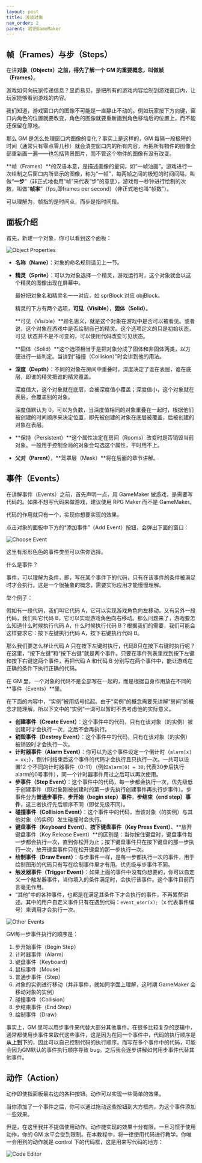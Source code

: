 ```yaml
---
layout: post
title: 浅谈对象
nav_order: 2
parent: 初识GameMaker
---
```

## 帧（Frames）与步（Steps）

在讲**对象（Objects）**之前，得先了解一个 GM 的重要概念，叫做**帧（Frames）**。

游戏如何向玩家传递信息？显而易见，是把所有的游戏内容绘制到游戏窗口内，让玩家能够看到游戏的内容。

我们知道，游戏窗口内的图像不可能是一直静止不动的。例如玩家按下方向键，窗口内角色的位置就要改变，角色的图像就要重新画到角色移动后的位置上，而不能还保留在原地。

那么 GM 是怎么处理窗口内图像的变化？事实上是这样的，GM 每隔一段极短的时间（通常只有零点零几秒）就会清空窗口内的所有内容，再把所有物件的图像全部重新画一遍——也包括背景图片，而不管这个物件的图像有没有改变。

**帧（Frames）**的汉语本意，是描述画像的量词，如“一帧油画”。游戏进行一次绘制之后窗口内所显示的图像，称为“一帧”，每两帧之间的极短的时间间隔，叫做“**一步**”（非正式地也用“帧”来代表“步”的意思），游戏每一秒钟进行绘制的次数，叫做“**帧率**”（fps,即frames per second）（非正式地也叫“帧数”）。

可以理解为，帧指的是时间点，而步是指时间段。

## 面板介绍

首先，新建一个对象，你可以看到这个面板：

![Object Properties](/assets/images/start/object_properties.png)

* **名称（Name）**：对象的命名规则请见上一节。
* **精灵（Sprite）**：可以为对象选择一个精灵，游戏运行时，这个对象就会以这个精灵的图像出现在屏幕中。

  最好把对象名和精灵名一一对应，如 sprBlock 对应 objBlock。

  精灵的下方有两个选项，**可见（Visible）**，**固体（Solid）**。

  **可见（Visible）**顾名思义，就是这个对象在游戏中是否可以被看见。或者说，这个对象在游戏中是否绘制自己的精灵。这个选项定义的只是初始状态，可见 状态并不是不可变的，可以使用代码改变可见状态。

  **固体（Solid）**这个选项相当于是把对象分成了固体和非固体两类，以方便进行一些判定。当讲到“碰撞（Collision）”时会讲到他的用法。

* **深度（Depth）**：不同的对象在房间中重叠时，深度决定了谁在表层，谁在底层，即谁的精灵把谁的精灵覆盖。

  深度值大，这个对象就在底层，会被深度值小覆盖；深度值小，这个对象就在表层，会覆盖别的对象。

  深度值默认为 0，可以为负数，当深度值相同的对象重叠在一起时，根据他们被创建的时间顺序来决定位置，即先被创建的对象在底层被覆盖，后被创建的对象在表层。

* **保持（Persistent）**这个属性决定在房间（Rooms）改变时是否销毁当前对象。一般用于控制全局的对象会勾选这个属性，平时用不上。
* **父对（Parent）**，**笼罩层（Mask）**将在后面的章节讲解。

## 事件（Events）

在讲解事件（Events）之前，首先声明一点，用 GameMaker 做游戏，是需要写代码的。如果不想写代码来做游戏，建议使用 RPG Maker 而不是 GameMaker。

代码的作用就只有一个，实现你想要实现的效果。

点击对象的面板中下方的“添加事件”（Add Event）按钮，会弹出下面的窗口：

![Choose Event](/assets/images/start/choose_event.png)

这里有形形色色的事件类型可以供你选择。

什么是事件？

事件，可以理解为条件，即，写在某个事件下的代码，只有在该事件的条件被满足时才会执行。这是一个很抽象的概念，需要实际应用才能慢慢理解。

举个例子：

假如有一段代码，我们叫它代码 A，它可以实现游戏角色向左移动，又有另外一段代码，我们叫它代码 B，它可以实现游戏角色向右移动。那么问题来了，游戏要怎么知道什么时候执行代码 A，什么时候执行代码 B？根据我们的需要，我们可能会这样要求它：按下左键执行代码 A，按下右键执行代码 B。

那么我们要怎么样让代码 A 只在按下左键时执行，代码B只在按下右键时执行呢？在这里，“按下左键”和“按下右键”就是两个事件。只要在事件列表里找到按下左键和按下右键这两个事件，再把代码 A 和代码 B 分别写在两个事件中，能让游戏在正确的条件下执行正确的代码。

在 GM 里，一个对象的代码不是全部写在一起的，而是根据自身作用放在不同的**事件（Events）**里。

在下面的内容中，“实例”被用括号括起。由于“实例”的概念需要先讲解“房间”的概念才能理解，所以下文中的“实例”一词可以暂时不去考虑他的实际意义。

* **创建事件（Create Event）**：这个事件中的代码，只有在该对象（的实例）被创建时才会执行一次，之后不会再执行。
* **销毁事件（Destroy Event）**：这个事件中的代码，只有在该对象（的实例）被销毁时才会执行一次。
* **计时器事件（Alarm Event）**：你可以为这个事件设定一个倒计时（`alarm[x] = xx;`），倒计时结束后这个事件的代码才会执行且只执行一次。一共可以设 置12 个不同的计时器事件（0-11）（例如`alarm[0] = 30;`代表30步后执行alarm的0号事件），同一个计时器事件用过之后可以再次使用。
* **步事件（Step Event）**：这个事件中的代码，每一步都会执行一次，优先级低于创建事件（即对象刚被创建时的第一步先执行创建事件再执行步事件）。步事件分为**普通步事件**，**步开始（begin step）事件**，**步结束（end step）事件**，这三者执行先后顺序不同（即优先级不同）。
* **碰撞事件（Collision Event）**：这个事件中的代码，当该对象（的实例）与其他对象（的实例）发生碰撞时会执行。
* **键盘事件（Keyboard Event）**、**按下键盘事件（Key Press Event）**、**放开键盘事件（Key Release Event）**的区别是：当你按住键盘时，键盘事件每一步都会执行一次，直到你松开为止；按下键盘事件只在按下键盘的那一步执行一次，放开键盘事件只在松开键盘的那一步执行一次。
* **绘制事件（Draw Event）**：与步事件一样，是每一步都执行一次的事件，用于绘制图形的代码只有写在绘制事件里才有用。优先级与步事件不同。
* **触发器事件（Trigger Event）**：如果上面的事件中没有你想要的，你可以自定义一个触发器事件，当你填入的条件满足时，会执行该事件。这个事件目前而言毫无作用。
* “其他”中的各种事件，也都是在满足其条件下才会执行的事件，不再累赘讲述。其中的用户自定义事件只有在遇到代码：`event_user(x);`（x 代表事件编号）来调用才会执行一次。

![Other Events](/assets/images/start/other_events.png)

GM每一步事件执行的顺序是：

1. 步开始事件（Begin Step）
2. 计时器事件（Alarm）
3. 键盘事件（Keyboard）
4. 鼠标事件（Mouse）
5. 普通步事件（Step）
6. 对象的实例进行移动（并非事件，就如同字面上理解，这时期 GameMaker 会移动对象的实例）
7. 碰撞事件（Collision）
8. 步结束事件（End Step）
9. 绘制事件（Draw）

事实上，GM 里可以用步事件来代替大部分其他事件。在很多比较复杂的逻辑中，通常都使用步事件来取代这些事件，这是因为在同一个事件中，代码的执行顺序是**从上到下**的，因此可以自己控制代码的执行顺序。而写在多个事件中的代码，可能会因为GM默认的事件执行顺序导致 bug。之后我会逐步讲解如何用步事件代替其他事件。

## 动作（Action）

动作即使指面板最右边的各种按钮。动作可以实现一些简单的效果。

当你添加了一个事件之后，你可以通过拖动这些按钮到大方框内，为这个事件添加一些效果。

但是，在这里我并不提倡使用动作。动作能实现的效果十分有限。一旦习惯于使用动作，你的 GM 水平会受到限制。在本教程中，将一律使用代码进行教学。你唯一会用到的动作就是 control 下的代码框，这是用来写代码的地方：

![Code Editor](/assets/images/start/code_editor.png)
